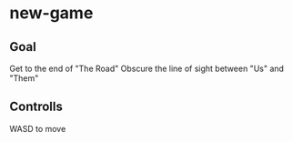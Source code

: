 # new-game
## Goal

Get to the end of "The Road" Obscure the line of sight between "Us" and "Them"

## Controlls
WASD to move 
